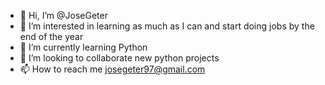 - 👋 Hi, I’m @JoseGeter
- 👀 I’m interested in learning as much as I can and start doing jobs by the end of the year
- 🌱 I’m currently learning Python 
- 💞️ I’m looking to collaborate new python projects 
- 📫 How to reach me josegeter97@gmail.com

<!---
JoseG97/JoseG97 is a ✨ special ✨ repository because its `README.md` (this file) appears on your GitHub profile.
You can click the Preview link to take a look at your changes.
--->
